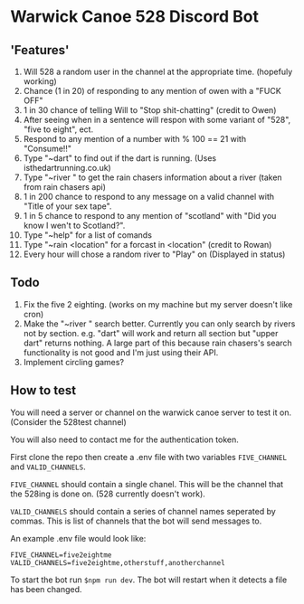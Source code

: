 # Warwick Canoe 528 Discord Bot

## 'Features'

1. Will 528 a random user in the channel at the appropriate time. (hopefuly working)
2. Chance (1 in 20) of responding to any mention of owen with a "FUCK OFF"
3. 1 in 30 chance of telling Will to "Stop shit-chatting" (credit to Owen)
3. After seeing when in a sentence will respon with some variant of "528", "five to eight", ect.
4. Respond to any mention of a number with % 100 == 21 with "Consume!!"
5. Type "~dart" to find out if the dart is running. (Uses isthedartrunning.co.uk)
6. Type "~river <river>" to get the rain chasers information about a river (taken from rain chasers api)
7. 1 in 200 chance to respond to any message on a valid channel with "Title of your sex tape".
8. 1 in 5 chance to respond to any mention of "scotland" with "Did you know I wen't to Scotland?".
8. Type "~help" for a list of comands
9. Type "~rain <location" for a forcast in <location" (credit to Rowan)
10. Every hour will chose a random river to "Play" on (Displayed in status)

## Todo

1. Fix the five 2 eighting. (works on my machine but my server doesn't like cron)
2. Make the "~river <river>" search better. Currently you can only search by rivers not by section. e.g. "dart" will work and return all section but "upper dart" returns nothing. A large part of this because rain chasers's search functionality is not good and I'm just using their API.
3. Implement circling games?

## How to test

You will need a server or channel on the warwick canoe server to test it on. (Consider the 528test channel)

You will also need to contact me for the authentication token.

First clone the repo then create a .env file with two variables `FIVE_CHANNEL` and `VALID_CHANNELS`.

`FIVE_CHANNEL` should contain a single chanel. This will be the channel that the 528ing is done on. (528 currently doesn't work).

`VALID_CHANNELS` should contain a series of channel names seperated by commas. This is list of channels that the bot will send messages to.

An example .env file would look like: 

```
FIVE_CHANNEL=five2eightme
VALID_CHANNELS=five2eightme,otherstuff,anotherchannel
```

To start the bot run `$npm run dev`. The bot will restart when it detects a file has been changed.


